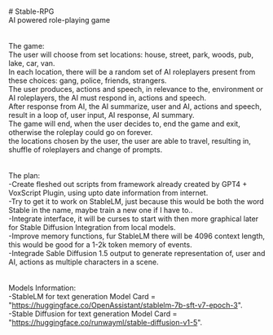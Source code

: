 <br># Stable-RPG
<br>AI powered role-playing game
<br>
<br>
<br>The game:
<br>The user will choose from set locations: house, street, park, woods, pub, lake, car, van.
<br>In each location, there will be a random set of AI roleplayers present from these choices: gang, police, friends, strangers.
<br>The user produces, actions and speech, in relevance to the, environment or AI roleplayers, the AI must respond in, actions and speech.
<br>After response from AI, the AI summarize, user and AI, actions and speech, result in a loop of, user input, AI response, AI summary.
<br>The game will end, when the user decides to, end the game and exit, otherwise the roleplay could go on forever.
<br>the locations chosen by the user, the user are able to travel, resulting in, shuffle of roleplayers and change of prompts.
<br>
<br>
<br>The plan:
<br>-Create fleshed out scripts from framework already created by GPT4 + VoxScript Plugin, using upto date information from internet.
<br>-Try to get it to work on StableLM, just because this would be both the word Stable in the name, maybe train a new one if I have to..
<br>-Integrate interface, it will be curses to start with then more graphical later for Stable Diffusion Integration from local models.
<br>-Improve memory functions, fur StableLM there will be 4096 context length, this would be good for a 1-2k token memory of events.
<br>-Integrade Sable Diffusion 1.5 output to generate representation of, user and AI, actions as multiple characters in a scene.
<br>
<br>
<br>Models Information:
<br>-StableLM for text generation Model Card = "https://huggingface.co/OpenAssistant/stablelm-7b-sft-v7-epoch-3". 
<br>-Stable Diffusion for text generation Model Card = "https://huggingface.co/runwayml/stable-diffusion-v1-5". 
<br>
<br>
